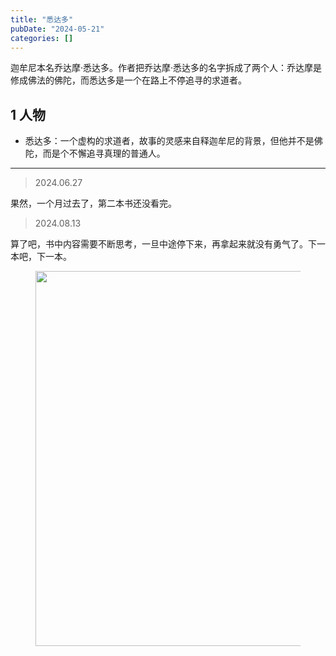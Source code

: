 ```yaml
---
title: "悉达多"
pubDate: "2024-05-21"
categories: []
---
```


迦牟尼本名乔达摩·悉达多。作者把乔达摩·悉达多的名字拆成了两个人：乔达摩是修成佛法的佛陀，而悉达多是一个在路上不停追寻的求道者。

## 1  人物

- 悉达多：一个虚构的求道者，故事的灵感来自释迦牟尼的背景，但他并不是佛陀，而是个不懈追寻真理的普通人。


---


> 2024.06.27

果然，一个月过去了，第二本书还没看完。

> 2024.08.13

算了吧，书中内容需要不断思考，一旦中途停下来，再拿起来就没有勇气了。下一本吧，下一本。

<figure class="half"  align="center">
<img src = "https://img.beyondxin.top/2024/202411232258981.png" width=600>
</figure>
